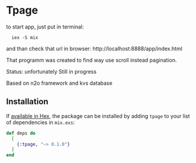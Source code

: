 # Tpage

to start app, just put in terminal: 

```
  iex -S mix
```

and than check that url in browser:  http://localhost:8888/app/index.html

That programm was created to find way use scroll instead pagination.

Status: unfortunately Still in progress

Based on n2o framework and kvs database

## Installation

If [available in Hex](https://hex.pm/docs/publish), the package can be installed
by adding `tpage` to your list of dependencies in `mix.exs`:

```elixir
def deps do
  [
    {:tpage, "~> 0.1.0"}
  ]
end
```

